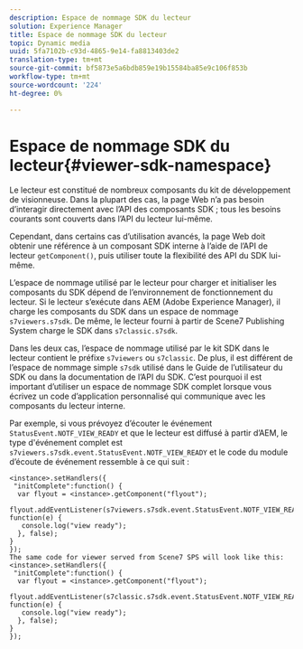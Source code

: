 ```yaml
---
description: Espace de nommage SDK du lecteur
solution: Experience Manager
title: Espace de nommage SDK du lecteur
topic: Dynamic media
uuid: 5fa7102b-c93d-4865-9e14-fa8813403de2
translation-type: tm+mt
source-git-commit: bf5873e5a6bdb859e19b15584ba85e9c106f853b
workflow-type: tm+mt
source-wordcount: '224'
ht-degree: 0%

---
```



# Espace de nommage SDK du lecteur{#viewer-sdk-namespace}

Le lecteur est constitué de nombreux composants du kit de développement de visionneuse. Dans la plupart des cas, la page Web n’a pas besoin d’interagir directement avec l’API des composants SDK ; tous les besoins courants sont couverts dans l’API du lecteur lui-même.

Cependant, dans certains cas d’utilisation avancés, la page Web doit obtenir une référence à un composant SDK interne à l’aide de l’API de lecteur `getComponent()`, puis utiliser toute la flexibilité des API du SDK lui-même.

L’espace de nommage utilisé par le lecteur pour charger et initialiser les composants du SDK dépend de l’environnement de fonctionnement du lecteur. Si le lecteur s’exécute dans AEM (Adobe Experience Manager), il charge les composants du SDK dans un espace de nommage `s7viewers.s7sdk`. De même, le lecteur fourni à partir de Scene7 Publishing System charge le SDK dans `s7classic.s7sdk`.

Dans les deux cas, l’espace de nommage utilisé par le kit SDK dans le lecteur contient le préfixe `s7viewers` ou `s7classic`. De plus, il est différent de l’espace de nommage simple `s7sdk` utilisé dans le Guide de l’utilisateur du SDK ou dans la documentation de l’API du SDK. C’est pourquoi il est important d’utiliser un espace de nommage SDK complet lorsque vous écrivez un code d’application personnalisé qui communique avec les composants du lecteur interne.

Par exemple, si vous prévoyez d’écouter le événement `StatusEvent.NOTF_VIEW_READY` et que le lecteur est diffusé à partir d’AEM, le type d&#39;événement complet est `s7viewers.s7sdk.event.StatusEvent.NOTF_VIEW_READY` et le code du module d’écoute de événement ressemble à ce qui suit :

```
<instance>.setHandlers({ 
 "initComplete":function() { 
  var flyout = <instance>.getComponent("flyout"); 
   flyout.addEventListener(s7viewers.s7sdk.event.StatusEvent.NOTF_VIEW_READY, function(e) { 
   console.log("view ready"); 
  }, false); 
} 
}); 
The same code for viewer served from Scene7 SPS will look like this: 
<instance>.setHandlers({ 
 "initComplete":function() { 
  var flyout = <instance>.getComponent("flyout"); 
   flyout.addEventListener(s7classic.s7sdk.event.StatusEvent.NOTF_VIEW_READY, function(e) { 
   console.log("view ready"); 
  }, false); 
} 
});
```

